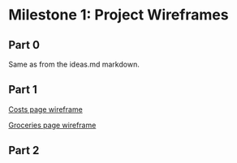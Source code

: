 # Milestone 1: Project Wireframes

## Part 0

Same as from the ideas.md markdown. 

## Part 1

[Costs page wireframe](https://whimsical.com/WF8wnRiJi1C3EoHRsHcNc5)

[Groceries page wireframe](https://whimsical.com/9hKTvUntwrP3hJwFBvWYDD)

## Part 2